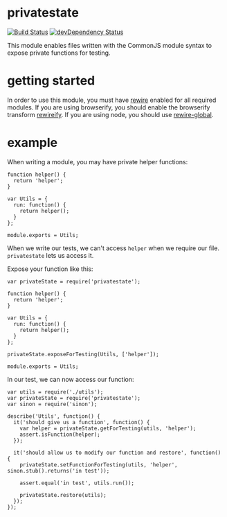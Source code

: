 # privatestate
[![Build Status](https://travis-ci.org/wealthfront/privatestate.svg?branch=master)](https://travis-ci.org/wealthfront/privatestate)
[![devDependency Status](https://david-dm.org/wealthfront/privatestate/dev-status.svg)](https://david-dm.org/wealthfront/privatestate#info=devDependencies)

This module enables files written with the CommonJS module syntax to expose private functions for testing.

# getting started

In order to use this module, you must have [rewire](https://github.com/jhnns/rewire) enabled for all required modules. If you are using browserify, you should enable the browserify transform [rewireify](https://github.com/i-like-robots/rewireify). If you are using node, you should use [rewire-global](https://github.com/TheSavior/rewire-global).

# example
When writing a module, you may have private helper functions:

```
function helper() {
  return 'helper';
}

var Utils = {
  run: function() {
    return helper();
  }
};

module.exports = Utils;
```

When we write our tests, we can't access `helper` when we require our file. `privatestate` lets us access it.

Expose your function like this:
```
var privateState = require('privatestate');

function helper() {
  return 'helper';
}

var Utils = {
  run: function() {
    return helper();
  }
};

privateState.exposeForTesting(Utils, ['helper']);

module.exports = Utils;
```

In our test, we can now access our function:

```
var utils = require('./utils');
var privateState = require('privatestate');
var sinon = require('sinon');

describe('Utils', function() {
  it('should give us a function', function() {
    var helper = privateState.getForTesting(utils, 'helper');
    assert.isFunction(helper);
  });

  it('should allow us to modify our function and restore', function() {
    privateState.setFunctionForTesting(utils, 'helper', sinon.stub().returns('in test'));

    assert.equal('in test', utils.run());

    privateState.restore(utils);
  });
});
```
